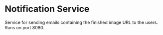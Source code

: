 # Notification Service

Service for sending emails containing the finished image URL to the users.
Runs on port 8080.
